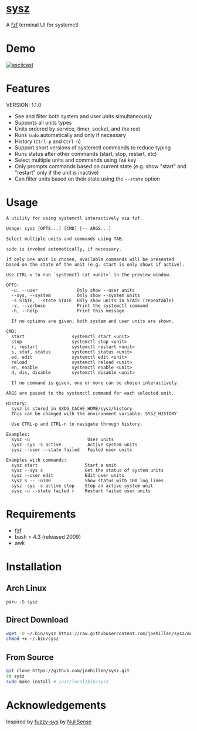 # [sysz](https://github.com/joehillen/sysz)

A [fzf](https://github.com/junegunn/fzf) terminal UI for systemctl

# Demo

[![asciicast](https://asciinema.org/a/BLsJz73uF7DdQj7FVGqLPhqCa.svg)](https://asciinema.org/a/BLsJz73uF7DdQj7FVGqLPhqCa)

# Features

VERSION: 1.1.0

- See and filter both system and user units simultaneously
- Supports all units types
- Units ordered by service, timer, socket, and the rest
- Runs `sudo` automatically and only if necessary
- History (`Ctrl-p` and `Ctrl-n`)
- Support short versions of systemctl commands to reduce typing
- Runs status after other commands (start, stop, restart, etc)
- Select multiple units and commands using `TAB` key
- Only prompts commands based on current state
  (e.g. show "start" and "restart" only if the unit is inactive)
- Can filter units based on their state using the `--state` option

# Usage

```text
A utility for using systemctl interactively via fzf.

Usage: sysz [OPTS...] [CMD] [-- ARGS...]

Select multiple units and commands using TAB.

sudo is invoked automatically, if necessary.

If only one unit is chosen, available commands will be presented
based on the state of the unit (e.g. start is only shows if active).

Use CTRL-v to run `systemctl cat <unit>` in the preview window.

OPTS:
  -u, --user               Only show --user units
  --sys, --system          Only show --system units
  -s STATE, --state STATE  Only show units in STATE (repeatable)
  -v, --verbose            Print the systemctl command
  -h, --help               Print this message

  If no options are given, both system and user units are shown.

CMD:
  start                  systemctl start <unit>
  stop                   systemctl stop <unit>
  r, restart             systemctl restart <unit>
  s, stat, status        systemctl status <unit>
  ed, edit               systemctl edit <unit>
  reload                 systemctl reload <unit>
  en, enable             systemctl enable <unit>
  d, dis, disable        systemctl disable <unit>

  If no command is given, one or more can be chosen interactively.

ARGS are passed to the systemctl command for each selected unit.

History:
  sysz is stored in $XDG_CACHE_HOME/sysz/history
  This can be changed with the environment variable: SYSZ_HISTORY

  Use CTRL-p and CTRL-n to navigate through history.

Examples:
  sysz -u                      User units
  sysz -sys -s active          Active system units
  sysz --user --state failed   Failed user units

Examples with commands:
  sysz start                  Start a unit
  sysz --sys s                Get the status of system units
  sysz --user edit            Edit user units
  sysz s -- -n100             Show status with 100 log lines
  sysz -sys -s active stop    Stop an active system unit
  sysz -u --state failed r    Restart failed user units
```

# Requirements

- [fzf](https://github.com/junegunn/fzf)
- bash > 4.3 (released 2009)
- awk

# Installation

## Arch Linux

```
paru -S sysz
```

## Direct Download

```sh
wget -O ~/.bin/sysz https://raw.githubusercontent.com/joehillen/sysz/master/sysz
chmod +x ~/.bin/sysz
```

## From Source

```sh
git clone https://github.com/joehillen/sysz.git
cd sysz
sudo make install # /usr/local/bin/sysz
```

# Acknowledgements

Inspired by [fuzzy-sys](https://github.com/NullSense/fuzzy-sys) by [NullSense](https://github.com/NullSense/)
